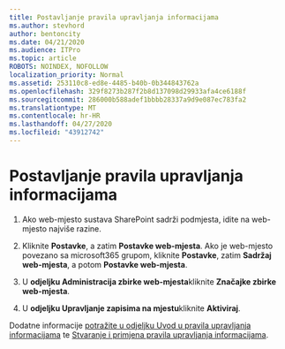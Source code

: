 ```yaml
---
title: Postavljanje pravila upravljanja informacijama
ms.author: stevhord
author: bentoncity
ms.date: 04/21/2020
ms.audience: ITPro
ms.topic: article
ROBOTS: NOINDEX, NOFOLLOW
localization_priority: Normal
ms.assetid: 253110c8-ed8e-4485-b40b-0b344843762a
ms.openlocfilehash: 329f8273b287f2b8d137098d29933afa4ce6188f
ms.sourcegitcommit: 286000b588adef1bbbb28337a9d9e087ec783fa2
ms.translationtype: MT
ms.contentlocale: hr-HR
ms.lasthandoff: 04/27/2020
ms.locfileid: "43912742"
---
```

# <a name="set-up-information-management-policies"></a>Postavljanje pravila upravljanja informacijama

1. Ako web-mjesto sustava SharePoint sadrži podmjesta, idite na web-mjesto najviše razine.
    
2. Kliknite **Postavke**, a zatim **Postavke web-mjesta**. Ako je web-mjesto povezano sa microsoft365 grupom, kliknite **Postavke**, zatim **Sadržaj web-mjesta**, a potom **Postavke web-mjesta**.
    
3. U **odjeljku Administracija zbirke web-mjesta**kliknite **Značajke zbirke web-mjesta**.
    
4. U **odjeljku Upravljanje zapisima na mjestu**kliknite **Aktiviraj**.
    
Dodatne informacije [potražite u odjeljku Uvod u pravila upravljanja informacijama](https://go.microsoft.com/fwlink/?linkid=404239) te [Stvaranje i primjena pravila upravljanja informacijama](https://go.microsoft.com/fwlink/?linkid=2003916).
  

